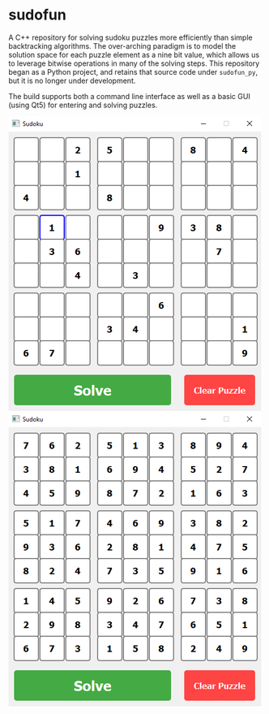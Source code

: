 # sudofun
A C++ repository for solving sudoku puzzles more efficiently than simple backtracking algorithms. The over-arching paradigm is to model the solution space for each puzzle element as a nine bit value, which allows us to leverage bitwise operations in many of the solving steps. This repository began as a Python project, and retains that source code under `sudofun_py`, but it is no longer under development.

The build supports both a command line interface as well as a basic GUI (using Qt5) for entering and solving puzzles. 


![](/misc/guiunsolved.png) ![](/misc//guisolved.png)
